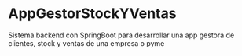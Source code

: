 # AppGestorStockYVentas
Sistema backend con SpringBoot para desarrollar una app gestora de clientes, stock y ventas de una empresa o pyme
